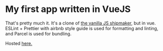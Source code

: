 # My first app written in VueJS

That's pretty much it. It's a clone of [the vanilla JS shipmaker](https://github.com/starchturrets/shipnamegenerator), but in vue. ESLint + Prettier with airbnb style guide is used for formatting and linting, and Parcel is used for bundling.

Hosted [here.](https://vue-shipname-generator.netlify.com/)
